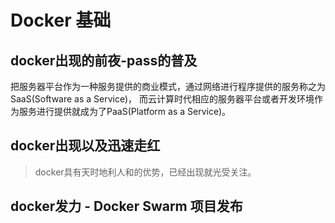 # Docker 基础

## docker出现的前夜-pass的普及
 把服务器平台作为一种服务提供的商业模式，通过网络进行程序提供的服务称之为SaaS(Software as a Service)，
 而云计算时代相应的服务器平台或者开发环境作为服务进行提供就成为了PaaS(Platform as a Service)。

## docker出现以及迅速走红
> docker具有天时地利人和的优势，已经出现就光受关注。

## docker发力 - Docker Swarm 项目发布

##  